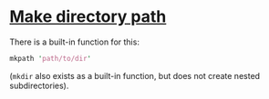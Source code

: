 [1]: http://rosettacode.org/wiki/Make_directory_path

# [Make directory path][1]

There is a built-in function for this:

```perl
mkpath 'path/to/dir'
```


(`mkdir` also exists as a built-in function, but does not create nested subdirectories).